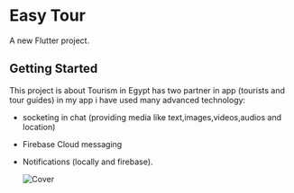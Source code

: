 # Easy Tour

A new Flutter project.

## Getting Started

This project is about Tourism in Egypt has two partner in app (tourists and tour guides)
in my app i have used many advanced technology:
- socketing in chat (providing media like text,images,videos,audios and location)
- Firebase Cloud messaging
- Notifications (locally and firebase).

  
  ![Cover](https://github.com/user-attachments/assets/c08916dc-4118-4e2c-b420-011309032071)
